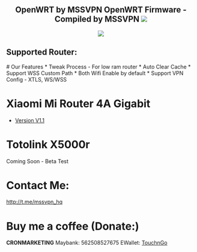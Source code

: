 <h2 align="center">
OpenWRT by MSSVPN
OpenWRT Firmware - Compiled by MSSVPN
<img src="https://img.shields.io/badge/Version-1.1.0-blue.svg"></h2>

</p>
<p align="center"><img src="https://forum.openwrt.org/uploads/default/original/3X/2/9/2965b316403db302c535cae40139e8c49bbad6e3.png"></p>
<h2 align="left"> Supported Router:</h2>
# Our Features
* Tweak Process - For low ram router
* Auto Clear Cache
* Support WSS Custom Path
* Both Wifi Enable by default
* Support VPN Config - XTLS, WS/WSS

# Xiaomi Mi Router 4A Gigabit
* <a href="https://github.com/mssvpn/OpenWRT_by_MSSVPN/raw/main/OpenWrt-22.03.0-MSSVPN-V1.1%20WSS%20Mi4AGiga.bin">Version V1.1</a>

# Totolink X5000r
Coming Soon - Beta Test

# Contact Me:
http://t.me/mssvpn_hq

# Buy me a coffee (Donate:)
<b>CRONMARKETING</b>
Maybank: 562508527675 
EWallet: <a href="https://payment.tngdigital.com.my/sc/bDLnAXzAbu">TouchnGo</a>

